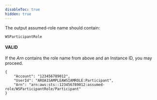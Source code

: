```yaml
---
disableToc: true
hidden: true
---
```


The output assumed-role name should contain:
```
WSParticipantRole
```

#### VALID

If the _Arn_ contains the role name from above and an Instance ID, you may proceed.

```output
{
    "Account": "123456789012", 
    "UserId": "AROA1SAMPLEAWSIAMROLE:Participant", 
    "Arn": "arn:aws:sts::123456789012:assumed-role/WSParticipantRole/Participant"
}
```